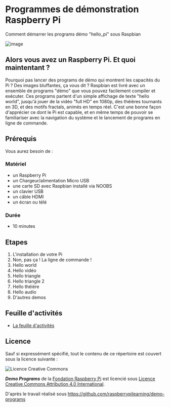 # Programmes de démonstration Raspberry Pi

Comment démarrer les programs démo "hello_pi" sous Raspbian

![image](./images/cover.jpg "Raspberry Pi")

## Alors vous avez un Raspberry Pi. Et quoi maintentant ?

Pourquoi pas lancer des programs de démo qui montrent les capacités du Pi ?  Des images bluffantes, ça vous dit ?
Raspbian est livré avec un ensemble de programs "démo" que vous pouvez facilement compiler et exécuter.  Ces programs partent d'un simple affichage de texte "hello world", jusqu'à jouer de la vidéo "full HD" en 1080p, des théières tournants en 3D, et des motifs fractals, animés en temps réel.
C'est une bonne façon d'apprécier ce dont le Pi est capable, et en même temps de pouvoir se familiariser avec la navigation du système et le lancement de programs en ligne de commande.

## Prérequis

Vous aurez besoin de :

### Matériel

- un Raspberry Pi
- un Chargeur/alimentation Micro USB
- une carte SD avec Raspbian installé via NOOBS
- un clavier USB
- un câble HDMI
- un écran ou télé

### Durée

- 10 minutes

## Etapes

1. L'installation de votre Pi
1. Non, pas ça ! La ligne de commande !
1. Hello world
1. Hello vidéo
1. Hello triangle
1. Hello triangle 2
1. Hello théière
1. Hello audio
1. D'autres demos

## Feuille d'activités

- [La feuille d'activités](worksheet.md)

## Licence

Sauf si expressément spécifié, tout le contenu de ce répertoire est couvert sous la licence suivante :

![Licence Creative Commons](http://i.creativecommons.org/l/by-sa/4.0/88x31.png)

***Demo Programs*** de la [Fondation Raspberry Pi](http://raspberrypi.org) est licencié sous  [Licence Creative Commons Attribution 4.0 International](http://creativecommons.org/licenses/by-sa/4.0/).

D'après le travail réalisé sous https://github.com/raspberrypilearning/demo-programs
